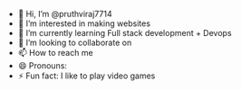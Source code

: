 - 👋 Hi, I’m @pruthviraj7714
- 👀 I’m interested in making websites
- 🌱 I’m currently learning Full stack development + Devops
- 💞️ I’m looking to collaborate on 
- 📫 How to reach me 
- 😄 Pronouns: 
- ⚡ Fun fact: I like to play video games

<!---
pruthviraj7714/pruthviraj7714 is a ✨ special ✨ repository because its `README.md` (this file) appears on your GitHub profile.
You can click the Preview link to take a look at your changes.
--->
